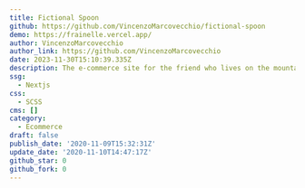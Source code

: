 ```yaml
---
title: Fictional Spoon
github: https://github.com/VincenzoMarcovecchio/fictional-spoon
demo: https://frainelle.vercel.app/
author: VincenzoMarcovecchio
author_link: https://github.com/VincenzoMarcovecchio
date: 2023-11-30T15:10:39.335Z
description: The e-commerce site for the friend who lives on the mountains
ssg:
  - Nextjs
css:
  - SCSS
cms: []
category:
  - Ecommerce
draft: false
publish_date: '2020-11-09T15:32:31Z'
update_date: '2020-11-10T14:47:17Z'
github_star: 0
github_fork: 0
---
```

